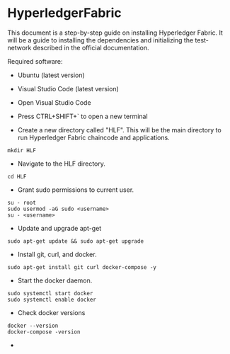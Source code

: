 # HyperledgerFabric

This document is a step-by-step guide on installing Hyperledger Fabric. It will be a guide to installing the dependencies and initializing the test-network described in the official documentation.

Required software:
* Ubuntu (latest version)
* Visual Studio Code (latest version)

* Open Visual Studio Code
* Press CTRL+SHIFT+` to open a new terminal
* Create a new directory called "HLF". This will be the main directory to run Hyperledger Fabric chaincode and applications.
```
mkdir HLF
```
* Navigate to the HLF directory.
```
cd HLF
```
* Grant sudo permissions to current user.
```
su - root
sudo usermod -aG sudo <username>
su - <username>
```
* Update and upgrade apt-get
```
sudo apt-get update && sudo apt-get upgrade
```
* Install git, curl, and docker.
```
sudo apt-get install git curl docker-compose -y
```
* Start the docker daemon.
```
sudo systemctl start docker
sudo systemctl enable docker
```
* Check docker versions
```
docker --version
docker-compose -version
```
* 
